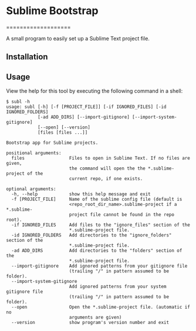 # Sublime Bootstrap
===================

A small program to easily set up a Sublime Text project file.

## Installation

## Usage

View the help for this tool by executing the following command in a shell:

    $ subl -h
    usage: subl [-h] [-f [PROJECT_FILE]] [-if IGNORED_FILES] [-id IGNORED_FOLDERS]
                [-ad ADD_DIRS] [--import-gitignore] [--import-system-gitignore]
                [--open] [--version]
                [files [files ...]]

    Bootstrap app for Sublime projects.

    positional arguments:
      files                 Files to open in Sublime Text. If no files are given,
                            the command will open the the *.sublime-project of the
                            current repo, if one exists.

    optional arguments:
      -h, --help            show this help message and exit
      -f [PROJECT_FILE]     Name of the sublime config file (default is
                            <repo_root_dir_name>.sublime-project if a *.sublime-
                            project file cannot be found in the repo root).
      -if IGNORED_FILES     Add files to the "ignore_files" section of the
                            *.sublime-project file.
      -id IGNORED_FOLDERS   Add directories to the "ignore_folders" section of the
                            *.sublime-project file.
      -ad ADD_DIRS          Add directories to the "folders" section of the
                            *.sublime-project file.
      --import-gitignore    Add ignored patterns from your gitignore file
                            (trailing "/" in pattern assumed to be folder).
      --import-system-gitignore
                            Add ignored patterns from your system gitignore file
                            (trailing "/" in pattern assumed to be folder).
      --open                Open the *.sublime-project file. (automatic if no
                            arguments are given)
      --version             show program's version number and exit
